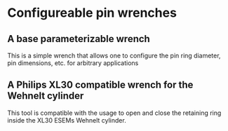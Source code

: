 # Configureable pin wrenches

## A base parameterizable wrench

This is a simple wrench that allows one to configure the pin
ring diameter, pin dimensions, etc. for arbitrary applications

## A Philips XL30 compatible wrench for the Wehnelt cylinder

This tool is compatible with the usage to open and close the retaining
ring inside the XL30 ESEMs Wehnelt cylinder.


